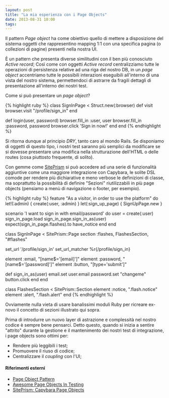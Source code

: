 ```yaml
---
layout: post
title: "La mia esperienza con i Page Objects"
date: 2013-08-31 10:00
tags:
---
```


Il pattern *Page object* ha come obiettivo quello di mettere a disposizione
del sistema oggetti che rappresentino mapping 1:1 con una specifica
pagina (o collezioni di pagine) presenti nella nostra UI.

È un pattern che presenta diverse similitudini con il ben più conosciuto
*Active record*; Così come con oggetti *Active record* centralizziamo
tutte le operazioni di persistenza relative ad una riga del nostro DB,
in un *page object* accentriamo tutte le possibili interazioni eseguibili
all'interno di una vista del nostro sistema, permettendoci di astrarre da
fragili dettagli di presentazione all'interno dei nostri test.

Come si può presentare un *page object*?

{% highlight ruby %}
class SignInPage < Struct.new(:browser)
  def visit
    browser.visit "/profile/sign_in"
  end

  def login(user, password)
    browser.fill_in :user, user
    browser.fill_in :password, password
    browser.click 'Sign in now!'
  end
end
{% endhighlight %}

Si ritorna dunque al principio *DRY*, tanto caro al mondo Rails. Se disponiamo
di oggetti di questo tipo, i nostri test saranno più semplici da modificare se
si dovesse presentare una modifica nella strutturazione dell'HTML o delle 
routes (cosa piuttosto frequente, di solito).

Con gemme come [SitePrism](https://github.com/natritmeyer/site_prism) si può accedere
ad una serie di funzionalità aggiuntive come una maggiore integrazione con
Capybara, le solite DSL comode per rendere più dichiarative e meno verbose 
le definizioni di classe, ma soprattutto la possibilità di definire "Sezioni" 
riutilizzabili in più page objects (pensiamo a menù di navigazione o footer, 
per esempio).

{% highlight ruby %}
feature "As a visitor, in order to use the platform" do
  let!(:admin) { create(:user, :admin) }
  let(:sign_up_page) { SignUpPage.new }

  scenario 'I want to sign in with email/password' do
    user = create(:user)
    sign_in_page.load
    sign_in_page.sign_in_as(user)
    expect(sign_in_page.flashes).to have_notice
  end
end

class SignInPage < SitePrism::Page
  section :flashes, FlashesSection, "#flashes"

  set_url '/profile/sign_in'
  set_url_matcher %r{/profile/sign_in}

  element :email,    "[name$='[email]']"
  element :password, "[name$='[password]']"
  element :button,   "[type='submit']"

  def sign_in_as(user)
    email.set user.email
    password.set "changeme"
    button.click
  end
end

class FlashesSection < SitePrism::Section
  element :notice, ".flash.notice"
  element :alert, ".flash.alert"
end
{% endhighlight %}

Ovviamente nulla vieta di usare banalissimi moduli Ruby per ricreare ex-novo 
il concetto di sezioni illustrato qui sopra.

Prima di introdurre un nuovo layer di astrazione e complessità nel nostro codice
è sempre bene pensarci. Detto questo, quando si inizia a sentire "attrito"
durante la gestione e il mantenimento dei nostri test di integrazione, i page
objects sono ottimi per:

* Rendere più leggibili i test;
* Promuovere il riuso di codice;
* Centralizzare il *coupling* con l'UI;

#### Riferimenti esterni

* [Page Object Pattern](http://blog.josephwilk.net/cucumber/page-object-pattern.html)
* [Awesome Page Objects In Testing](http://itreallymatters.net/post/12242886944/awesome-page-objects-in-testing#.UiAgsGSPg0M)
* [SitePrism: Capybara Page Objects](http://www.natontesting.com/2012/05/02/siteprism-capybara-page-objects/)

